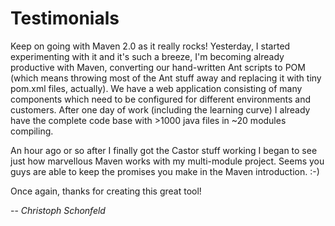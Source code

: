# Testimonials
<!--
Licensed to the Apache Software Foundation (ASF) under one
or more contributor license agreements.  See the NOTICE file
distributed with this work for additional information
regarding copyright ownership.  The ASF licenses this file
to you under the Apache License, Version 2.0 (the
"License"); you may not use this file except in compliance
with the License.  You may obtain a copy of the License at

    http://www.apache.org/licenses/LICENSE-2.0

Unless required by applicable law or agreed to in writing,
software distributed under the License is distributed on an
"AS IS" BASIS, WITHOUT WARRANTIES OR CONDITIONS OF ANY
KIND, either express or implied.  See the License for the
specific language governing permissions and limitations
under the License.
-->
Keep on going with Maven 2.0 as it really rocks! Yesterday, I started
experimenting with it and it's such a breeze, I'm becoming already
productive with Maven, converting our hand-written Ant scripts to POM
(which means throwing most of the Ant stuff away and replacing it with
tiny pom.xml files, actually). We have a web application consisting of
many components which need to be configured for different environments
and customers. After one day of work (including the learning curve) I
already have the complete code base with \>1000 java files in \~20
modules compiling.

An hour ago or so after I finally got the Castor stuff working I began
to see just how marvellous Maven works with my multi-module project.
Seems you guys are able to keep the promises you make in the Maven
introduction. :-)

Once again, thanks for creating this great tool!

-- *Christoph Schonfeld*
